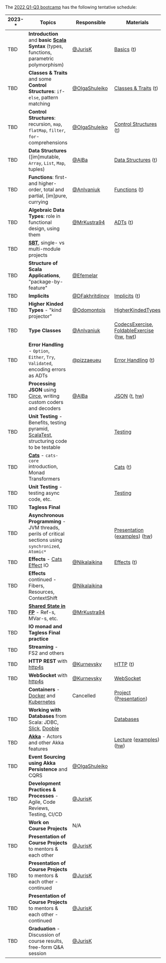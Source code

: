The [2022 Q1-Q3 bootcamp](https://scala-bootcamp.evolution.com/) has the following tentative schedule:

| 2023-* | Topics                                                                                                                      | Responsible                                        | Materials                                                                                                                                                                                                                                                                                                                                                                      |
|--------|-----------------------------------------------------------------------------------------------------------------------------|----------------------------------------------------|--------------------------------------------------------------------------------------------------------------------------------------------------------------------------------------------------------------------------------------------------------------------------------------------------------------------------------------------------------------------------------|
| TBD    | **Introduction** and **basic [Scala](https://www.scala-lang.org/) Syntax** (types, functions, parametric polymorphism)      | [@JurisK](https://github.com/jurisk)               | [Basics](src/main/scala/com/evolutiongaming/bootcamp/basics/Basics.scala) ([t](src/test/scala/com/evolutiongaming/bootcamp/basics/BasicsSpec.scala))                                                                                                                                                                                                                           |
| TBD    | **Classes & Traits** and some **Control Structures**: `if`-`else`, pattern matching                                         | [@OlgaShuleiko](https://github.com/olga-shuleyko)  | [Classes & Traits](src/main/scala/com/evolutiongaming/bootcamp/basics/ClassesAndTraits.scala) ([t](src/test/scala/com/evolutiongaming/bootcamp/basics/ClassesAndTraitsSpec.scala))                                                                                                                                                                                             |
| TBD    | **Control Structures**: recursion, `map`, `flatMap`, `filter`, `for`-comprehensions                                         | [@OlgaShuleiko](https://github.com/olga-shuleyko)  | [Control Structures](src/main/scala/com/evolutiongaming/bootcamp/basics/ControlStructures.scala) ([t](src/test/scala/com/evolutiongaming/bootcamp/basics/ControlStructuresSpec.scala))                                                                                                                                                                                         |
| TBD    | **Data Structures** ([im]mutable, `Array`, `List`, `Map`, tuples)                                                           | [@AlBa](https://github.com/alba-s)                 | [Data Structures](src/main/scala/com/evolutiongaming/bootcamp/basics/DataStructures.scala) ([t](src/test/scala/com/evolutiongaming/bootcamp/basics/DataStructuresSpec.scala))                                                                                                                                                                                                  |
| TBD    | **Functions**: first- and higher-order, total and partial, [im]pure, currying                                               | [@AnIvaniuk]( https://github.com/anivaniuk)        | [Functions](src/main/scala/com/evolutiongaming/bootcamp/functions/Functions.scala) ([t](src/test/scala/com/evolutiongaming/bootcamp/functions/FunctionsSpec.scala))                                                                                                                                                                                                            |
| TBD    | **Algebraic Data Types**: role in functional design, using them                                                             | [@MrKustra94](https://github.com/MrKustra94)       | [ADTs](src/main/scala/com/evolutiongaming/bootcamp/adt/AlgebraicDataTypes.scala) ([t](src/test/scala/com/evolutiongaming/bootcamp/adt/AlgebraicDataTypesSpec.scala))                                                                                                                                                                                                           |
| TBD    | **[SBT](https://www.scala-sbt.org/)**, single- vs multi-module projects                                                     |                                                    |                                                                                                                                                                                                                                                                                                                                                                                |
| TBD    | **Structure of Scala Applications**, "package-by-feature"                                                                   | [@Efemelar](https://github.com/efemelar)           |                                                                                                                                                                                                                                                                                                                                                                                |
| TBD    | **Implicits**                                                                                                               | [@DFakhritdinov](https://github.com/dfakhritdinov) | [Implicits](src/main/scala/com/evolutiongaming/bootcamp/implicits/ImplicitClasses.scala) ([t](src/test/scala/com/evolutiongaming/bootcamp/implicits/ImplicitClassesSpec.scala))                                                                                                                                                                                                |
| TBD    | **Higher Kinded Types** - "kind projector"                                                                                  | [@Odomontois](https://github.com/Odomontois)       | [HigherKindedTypes](src/main/scala/com/evolutiongaming/bootcamp/typeclass/HigherKindedTypes.scala)                                                                                                                                                                                                                                                                             |
| TBD    | **Type Classes**                                                                                                            | [@AnIvaniuk]( https://github.com/anivaniuk)        | [CodecsExercise](src/main/scala/com/evolutiongaming/bootcamp/typeclass/CodecsExercise.scala), [FoldableExercise](src/main/scala/com/evolutiongaming/bootcamp/typeclass/FoldableExercise.scala) ([hw](src/main/scala/com/evolutiongaming/bootcamp/typeclass/ImplicitsHomework.scala), [hwt](src/test/scala/com/evolutiongaming/bootcamp/typeclass/ImplicitsHomeworkSpec.scala)) |
| TBD    | **Error Handling** - `Option`, `Either`, `Try`, `Validated`, encoding errors as ADTs                                        | [@pizzaeueu](https://github.com/pizzaeueu)         | [Error Handling](src/main/scala/com/evolutiongaming/bootcamp/error_handling/ErrorHandling.scala) ([t](src/test/scala/com/evolutiongaming/bootcamp/error_handling/ErrorHandlingSpec.scala))                                                                                                                                                                                     |
| TBD    | **Processing JSON** using [Circe](https://circe.github.io/circe/), writing custom coders and decoders                       | [@AlBa](https://github.com/alba-s)                 | [JSON](src/main/scala/com/evolutiongaming/bootcamp/json/CirceExercises.scala) ([t](src/test/scala/com/evolutiongaming/bootcamp/json/CirceExercisesSpec.scala), [hw](src/test/scala/com/evolutiongaming/bootcamp/json/HomeworkSpec.scala))                                                                                                                                      |
| TBD    | **Unit Testing** - Benefits, testing pyramid, [ScalaTest](https://www.scalatest.org/), structuring code to be testable      |                                                    | [Testing](src/test/scala/com/evolutiongaming/bootcamp/testing2)                                                                                                                                                                                                                                                                                                                |
| TBD    | **[Cats](https://typelevel.org/cats/)** - `cats-core` introduction, Monad Transformers                                      |                                                    | [Cats](https://github.com/evolution-gaming/scala-bootcamp/tree/master/src/main/scala/com/evolutiongaming/bootcamp/cats/v2) ([t](https://github.com/evolution-gaming/scala-bootcamp/tree/master/src/test/scala/com/evolutiongaming/bootcamp/cats/v2))                                                                                                                           |
| TBD    | **Unit Testing** - testing async code, etc.                                                                                 |                                                    | [Testing](src/test/scala/com/evolutiongaming/bootcamp/testing2)                                                                                                                                                                                                                                                                                                                |
| TBD    | **Tagless Final**                                                                                                           |                                                    |                                                                                                                                                                                                                                                                                                                                                                                |
| TBD    | **Asynchronous Programming** - JVM threads, perils of critical sections using `synchronized`, `Atomic*`                     |                                                    | [Presentation](presentations/2020-q1-q2/Asynchronous%20programming.pdf) ([examples](src/main/scala/com/evolutiongaming/bootcamp/async/async.scala)) ([hw](src/main/scala/com/evolutiongaming/bootcamp/async/AsyncHomework.scala))                                                                                                                                              |
| TBD    | **Effects** - [Cats Effect](https://typelevel.org/cats-effect/) IO                                                          | [@Nikalaikina](https://github.com/nikalaikina)     | [Effects](src/main/scala/com/evolutiongaming/bootcamp/effects) ([t](src/test/scala/com/evolutiongaming/bootcamp/effects/EffectsSpec.scala))                                                                                                                                                                                                                                    |
| TBD    | **Effects** continued - Fibers, Resources, ContextShift                                                                     | [@Nikalaikina](https://github.com/nikalaikina)     |                                                                                                                                                                                                                                                                                                                                                                                |
| TBD    | **[Shared State in FP](https://typelevel.org/cats-effect/concurrency/basics.html)** - Ref-s, MVar-s, etc.                   | [@MrKustra94](https://github.com/MrKustra94)       |                                                                                                                                                                                                                                                                                                                                                                                |
| TBD    | **IO monad and Tagless Final practice**                                                                                     |                                                    |                                                                                                                                                                                                                                                                                                                                                                                |
| TBD    | **Streaming** - FS2 and others                                                                                              |                                                    |                                                                                                                                                                                                                                                                                                                                                                                |
| TBD    | **HTTP REST** with [http4s](https://http4s.org/)                                                                            | [@Kurnevsky](https://github.com/kurnevsky)         | [HTTP](src/main/scala/com/evolutiongaming/bootcamp/http/Http.scala) ([t](src/test/scala/com/evolutiongaming/bootcamp/http/HttpSpec.scala))                                                                                                                                                                                                                                     |
| TBD    | **WebSocket** with [http4s](https://http4s.org/)                                                                            | [@Kurnevsky](https://github.com/kurnevsky)         | [WebSocket](src/main/scala/com/evolutiongaming/bootcamp/http/WebSocket.scala)                                                                                                                                                                                                                                                                                                  |
|        | **Containers** - [Docker](https://www.docker.com/) and [Kubernetes](https://kubernetes.io/)                                 | Cancelled                                          | [Project](docker-example) ([Presentation](presentations/2020-q1-q2/Docker.pdf))                                                                                                                                                                                                                                                                                                |
| TBD    | **Working with Databases** from Scala: JDBC, [Slick](http://scala-slick.org/), [Doobie](https://tpolecat.github.io/doobie/) |                                                    | [Databases](src/main/scala/com/evolutiongaming/bootcamp/db/00%20-%20Introduction.md)                                                                                                                                                                                                                                                                                           |
| TBD    | **[Akka](https://akka.io/)** - Actors and other Akka features                                                               |                                                    | [Lecture](src/main/scala/com/evolutiongaming/bootcamp/akka/actors/Lecture.md) ([examples](src/main/scala/com/evolutiongaming/bootcamp/akka/actors)) ([hw](src/main/scala/com/evolutiongaming/bootcamp/akka/actors/Homework.md))                                                                                                                                                |
| TBD    | **Event Sourcing using Akka Persistence** and CQRS                                                                          | [@OlgaShuleiko](https://github.com/olga-shuleyko)  |                                                                                                                                                                                                                                                                                                                                                                                |
| TBD    | **Development Practices & Processes** - Agile, Code Reviews, Testing, CI/CD                                                 | [@JurisK](https://github.com/jurisk)               |                                                                                                                                                                                                                                                                                                                                                                                |
|        | **Work on Course Projects**                                                                                                 | N/A                                                |                                                                                                                                                                                                                                                                                                                                                                                |
| TBD    | **Presentation of Course Projects** to mentors & each other                                                                 | [@JurisK](https://github.com/jurisk)               |                                                                                                                                                                                                                                                                                                                                                                                |
| TBD    | **Presentation of Course Projects** to mentors & each other - continued                                                     | [@JurisK](https://github.com/jurisk)               |                                                                                                                                                                                                                                                                                                                                                                                |
| TBD    | **Presentation of Course Projects** to mentors & each other - continued                                                     | [@JurisK](https://github.com/jurisk)               |                                                                                                                                                                                                                                                                                                                                                                                |
| TBD    | **Graduation** - Discussion of course results, free-form Q&A session                                                        | [@JurisK](https://github.com/jurisk)               |                                                                                                                                                                                                                                                                                                                                                                                |
